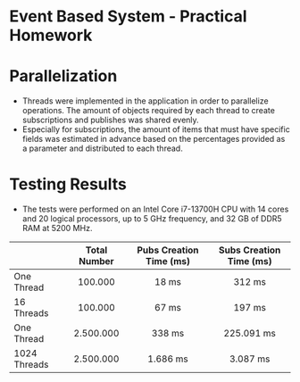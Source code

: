# Event Based System - Practical Homework

# Parallelization
* Threads were implemented in the application in order to parallelize operations. The amount of objects required by each thread to create subscriptions and publishes was shared evenly.
* Especially for subscriptions, the amount of items that must have specific fields was estimated in advance based on the percentages provided as a parameter and distributed to each thread.

# Testing Results
* The tests were performed on an Intel Core i7-13700H CPU with 14 cores and 20 logical processors, up to 5 GHz frequency, and 32 GB of DDR5 RAM at 5200 MHz.

|               |    Total Number       | Pubs Creation Time (ms) | Subs Creation Time (ms) |
|---------------|:------------------:|:-----------------------:|:-----------------------:|
| One Thread    |   100.000          |   18 ms                 |   312 ms                |
| 16 Threads    |   100.000          |   67 ms                 |   197 ms                |
| One Thread    |   2.500.000        |   338 ms                |   225.091 ms            |
| 1024 Threads  |   2.500.000        |   1.686 ms              |   3.087 ms              |
